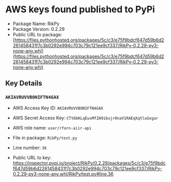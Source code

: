 # AWS keys found published to PyPi

* Package Name: RikPy
* Package Version: 0.2.29
* Public URL to package: [https://files.pythonhosted.org/packages/5c/c3/e75f9bdcf647d59b6d2261458431f7c3b0292e994c703c79c121ee9cf337/RikPy-0.2.29-py3-none-any.whl](https://files.pythonhosted.org/packages/5c/c3/e75f9bdcf647d59b6d2261458431f7c3b0292e994c703c79c121ee9cf337/RikPy-0.2.29-py3-none-any.whl)

## Key Details

### `AKIAVRUVVBONIFTN4GAX`

* AWS Access Key ID: `AKIAVRUVVBONIFTN4GAX`
* AWS Secret Access Key: `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` 
* AWS role name: `user/rforn-aiir-api`
* File in package: `RikPy/test.py`
* Line number: `36`

* Public URL to key: https://inspector.pypi.io/project/RikPy/0.2.29/packages/5c/c3/e75f9bdcf647d59b6d2261458431f7c3b0292e994c703c79c121ee9cf337/RikPy-0.2.29-py3-none-any.whl/RikPy/test.py#line.36


